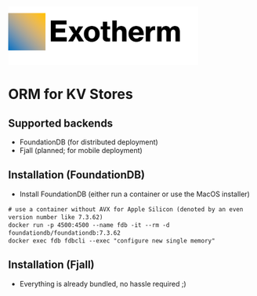 <p align="left"><img src="logo2.png" alt="exotherm logo" height="120px"></p>

# ORM for KV Stores


## Supported backends
- FoundationDB (for distributed deployment)
- Fjall (planned; for mobile deployment)


## Installation (FoundationDB)
- Install FoundationDB (either run a container or use the MacOS installer)
```
# use a container without AVX for Apple Silicon (denoted by an even version number like 7.3.62)
docker run -p 4500:4500 --name fdb -it --rm -d foundationdb/foundationdb:7.3.62
docker exec fdb fdbcli --exec "configure new single memory"
```

## Installation (Fjall)
- Everything is already bundled, no hassle required ;)

